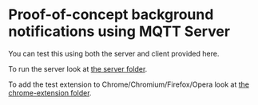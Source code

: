 # Proof-of-concept background notifications using MQTT Server

You can test this using both the server and client provided here.

To run the server look at [the server folder](server/README.md).

To add the test extension to Chrome/Chromium/Firefox/Opera look at [the chrome-extension folder](chrome-extension/README.md).
